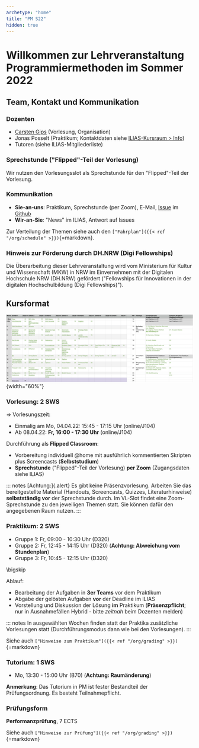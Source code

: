 ```yaml
---
archetype: "home"
title: "PM S22"
hidden: true
---
```



# Willkommen zur Lehrveranstaltung Programmiermethoden im Sommer 2022

## Team, Kontakt und Kommunikation

### Dozenten

-   [Carsten Gips](https://www.fh-bielefeld.de/minden/ueber-uns/personenverzeichnis/carsten-gips) (Vorlesung, Organisation)
-   Jonas Posselt (Praktikum; Kontaktdaten siehe [ILIAS-Kursraum > Info](https://www.fh-bielefeld.de/elearning/ilias.php?ref_id=1015325&cmdClass=ilinfoscreengui&cmd=showSummary&cmdNode=wr:ls:er&baseClass=ilrepositorygui#after_tabs))
-   Tutoren (siehe ILIAS-Mitgliederliste)

### Sprechstunde ("Flipped"-Teil der Vorlesung)

Wir nutzen den Vorlesungsslot als Sprechstunde für den "Flipped"-Teil der Vorlesung.

### Kommunikation

-   **Sie-an-uns**: Praktikum, Sprechstunde (per Zoom), E-Mail,
    [Issue](https://github.com/Programmiermethoden/PM-Lecture/issues/new/choose) im
    [Github](https://github.com/Programmiermethoden/PM-Lecture)
-   **Wir-an-Sie**: "News" im ILIAS, Antwort auf Issues

Zur Verteilung der Themen siehe auch den `["Fahrplan"]({{< ref "/org/schedule" >}})`{=markdown}.

### Hinweis zur Förderung durch DH.NRW (Digi Fellowships)

Die Überarbeitung dieser Lehrveranstaltung wird vom Ministerium für Kultur und
Wissenschaft (MKW) in NRW im Einvernehmen mit der Digitalen Hochschule NRW (DH.NRW)
gefördert ("Fellowships für Innovationen in der digitalen Hochschulbildung
(Digi Fellowships)").


## Kursformat

![](images/fahrplan.png){width="60%"}

### Vorlesung: 2 SWS

=> Vorlesungszeit:
*   Einmalig am Mo, 04.04.22: 15:45 - 17:15 Uhr (online/J104)
*   Ab 08.04.22: **Fr, 16:00 - 17:30 Uhr**  (online/J104)

Durchführung als **Flipped Classroom**:
*   Vorbereitung individuell \@home mit ausführlich kommentierten Skripten plus
    Screencasts (**Selbststudium**)
*   **Sprechstunde** ("Flipped"-Teil der Vorlesung) **per Zoom** (Zugangsdaten siehe ILIAS)

::: notes
[Achtung:]{.alert} Es gibt keine Präsenzvorlesung. Arbeiten Sie das bereitgestellte Material
(Handouts, Screencasts, Quizzes, Literaturhinweise) **selbstständig vor** der Sprechstunde
durch. Im VL-Slot findet eine Zoom-Sprechstunde zu den jeweiligen Themen statt. Sie können
dafür den angegebenen Raum nutzen.
:::

### Praktikum: 2 SWS

*   Gruppe 1: Fr, 09:00 - 10:30 Uhr (D320)
*   Gruppe 2: Fr, 12:45 - 14:15 Uhr (D320) (**Achtung: Abweichung vom Stundenplan**)
*   Gruppe 3: Fr, 10:45 - 12:15 Uhr (D320)

\bigskip

Ablauf:
-   Bearbeitung der Aufgaben in **3er Teams** vor dem Praktikum
-   Abgabe der gelösten Aufgaben **vor** der Deadline im ILIAS
-   Vorstellung und Diskussion der Lösung **im** Praktikum (**Präsenzpflicht**;
    nur in Ausnahmefällen Hybrid - bitte _zeitnah_ beim Dozenten melden)

::: notes
In ausgewählten Wochen finden statt der Praktika zusätzliche Vorlesungen statt
(Durchführungsmodus dann wie bei den Vorlesungen).
:::

Siehe auch `["Hinweise zum Praktikum"]({{< ref "/org/grading" >}})`{=markdown}

### Tutorium: 1 SWS

-   Mo, 13:30 - 15:00 Uhr (B70) (**Achtung: Raumänderung**)

**Anmerkung**: Das Tutorium in PM ist fester Bestandteil der Prüfungsordnung. Es besteht Teilnahmepflicht.

### Prüfungsform

**Performanzprüfung**, 7 ECTS

Siehe auch `["Hinweise zur Prüfung"]({{< ref "/org/grading" >}})`{=markdown}
